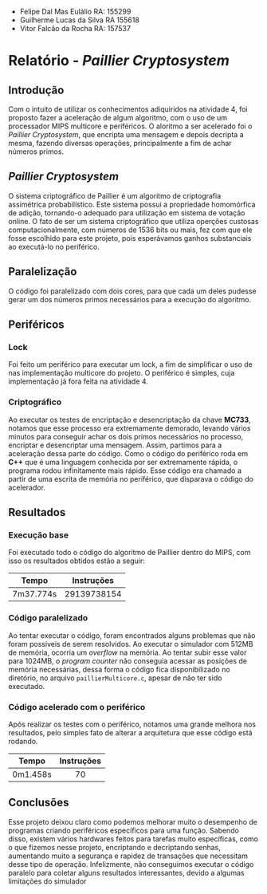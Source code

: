 * Felipe Dal Mas Eulálio RA: 155299
* Guilherme Lucas da Silva RA 155618
* Vitor Falcão da Rocha RA: 157537

# Relatório - *Paillier Cryptosystem*

## Introdução

Com o intuito de utilizar os conhecimentos adiquiridos na atividade 4, foi proposto fazer a aceleração de algum algoritmo, com o uso de um processador MIPS multicore e periféricos. O aloritmo a ser acelerado foi o *Paillier Cryptosystem*, que encripta uma mensagem e depois decripta a mesma, fazendo diversas operações, principalmente a fim de achar números primos.

## *Paillier Cryptosystem*
O sistema criptográfico de Paillier é um algoritmo de criptografia assimétrica probabilístico. Este sistema possui a propriedade homomórfica de adição, tornando-o adequado para utilização em sistema de votação online.
O fato de ser um sistema criptográfico que utiliza operções custosas computacionalmente, com números de 1536 bits ou mais, fez com que ele fosse escolhido para este projeto, pois esperávamos ganhos substanciais ao executá-lo no periférico.

## Paralelização

O código foi paralelizado com dois cores, para que cada um deles pudesse gerar um dos números primos necessários para a execução do algoritmo.

## Periféricos

### Lock

Foi feito um periférico para executar um lock, a fim de simplificar o uso de nas implementação multicore do projeto. O periférico é simples, cuja implementação já fora feita na atividade 4.

### Criptográfico
Ao executar os testes de encriptação e desencriptação da chave **MC733**, notamos que esse processo era extremamente demorado, levando vários minutos para conseguir achar os dois primos necessários no processo, encriptar e desencriptar uma mensagem. Assim, partimos para a aceleração dessa parte do código. Como o código do periférico roda em **C++** que é uma linguagem conhecida por ser extremamente rápida, o programa rodou infinitamente mais rápido. Esse código era chamado a partir de uma escrita de memória no periférico, que disparava o código do acelerador.

## Resultados
### Execução base

Foi executado todo o código do algoritmo de Paillier dentro do MIPS, com isso os resultados obtidos estão a seguir:

| Tempo 	| Instruções |
|:-------:|:----------:|
|7m37.774s| 29139738154|

### Código paralelizado

Ao tentar executar o código, foram encontrados alguns problemas que não foram possíveis de serem resolvidos. Ao executar o simulador com 512MB de memória, ocorria um *overflow* na memória. Ao tentar subir esse valor para 1024MB, o *program counter* não conseguia acessar as posições de memória necessárias, dessa forma o código fica disponibilizado no diretório, no arquivo ```paillierMulticore.c```, apesar de não ter sido executado.

### Código acelerado com o periférico
Após realizar os testes com o periférico, notamos uma grande melhora nos resultados, pelo simples fato de alterar a arquitetura que esse código está rodando.

| Tempo 	| Instruções |
|:-------:|:----------:|
| 0m1.458s| 		70		|

## Conclusões
Esse projeto deixou claro como podemos melhorar muito o desempenho de programas criando periféricos específicos para uma função. Sabendo disso, existem vários hardwares feitos para tarefas muito específicas, como o que fizemos nesse projeto, encriptando e decriptando senhas, aumentando muito a segurança e rapidez de transações que necessitam desse tipo de operação.     Infelizmente, não conseguimos executar o código paralelo para coletar alguns resultados interessantes, devido a algumas limitações do simulador

